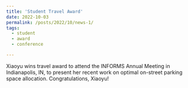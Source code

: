 ```yaml
---
title: 'Student Travel Award'
date: 2022-10-03
permalink: /posts/2022/10/news-1/
tags:
  - student
  - award
  - conference

---
```


Xiaoyu wins travel award to attend the INFORMS Annual Meeting in Indianapolis, IN, to present her recent work on optimal on-street parking space allocation. Congratulations, Xiaoyu!